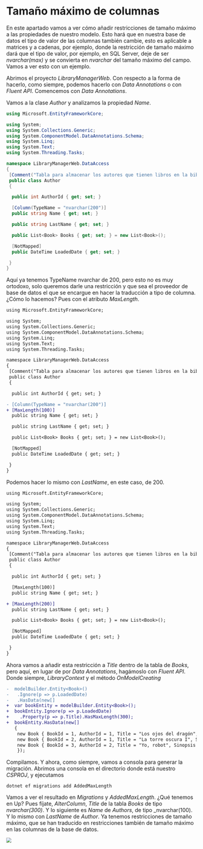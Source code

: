 # Tamaño máximo de columnas

En este apartado vamos a ver cómo añadir restricciones de tamaño máximo a las propiedades de nuestro modelo. Esto hará que en nuestra base de datos el tipo de valor de las columnas también cambie, esto es aplicable a matrices y a cadenas, por ejemplo, donde la restricción de tamaño máximo dará que el tipo de valor, por ejemplo, en SQL Server, deje de ser _nvarchar(max)_ y se convierta en _nvarchar_ del tamaño máximo del campo. Vamos a ver esto con un ejemplo.

Abrimos el proyecto _LibraryManagerWeb_. Con respecto a la forma de hacerlo, como siempre, podemos hacerlo con _Data Annotations_ o con _Fluent API_. Comencemos con _Data Annotations_.

Vamos a la clase _Author_ y analizamos la propiedad _Name_.

```csharp
using Microsoft.EntityFrameworkCore;

using System;
using System.Collections.Generic;
using System.ComponentModel.DataAnnotations.Schema;
using System.Linq;
using System.Text;
using System.Threading.Tasks;

namespace LibraryManagerWeb.DataAccess
{
 [Comment("Tabla para almacenar los autores que tienen libros en la biblioteca.")]
 public class Author
 {

  public int AuthorId { get; set; }

  [Column(TypeName = "nvarchar(200")]
  public string Name { get; set; }

  public string LastName { get; set; }

  public List<Book> Books { get; set; } = new List<Book>();

  [NotMapped]
  public DateTime LoadedDate { get; set; }

 }
}
```

Aquí ya tenemos TypeName nvarchar de 200, pero esto no es muy ortodoxo, solo queremos darle una restricción y que sea el proveedor de base de datos el que se encargue en hacer la traducción a tipo de columna. ¿Cómo lo hacemos? Pues con el atributo _MaxLength_.

```diff
using Microsoft.EntityFrameworkCore;

using System;
using System.Collections.Generic;
using System.ComponentModel.DataAnnotations.Schema;
using System.Linq;
using System.Text;
using System.Threading.Tasks;

namespace LibraryManagerWeb.DataAccess
{
 [Comment("Tabla para almacenar los autores que tienen libros en la biblioteca.")]
 public class Author
 {

  public int AuthorId { get; set; }

- [Column(TypeName = "nvarchar(200")]
+ [MaxLength(100)]
  public string Name { get; set; }

  public string LastName { get; set; }

  public List<Book> Books { get; set; } = new List<Book>();

  [NotMapped]
  public DateTime LoadedDate { get; set; }

 }
}
```

Podemos hacer lo mismo con _LastName_, en este caso, de 200.

```diff
using Microsoft.EntityFrameworkCore;

using System;
using System.Collections.Generic;
using System.ComponentModel.DataAnnotations.Schema;
using System.Linq;
using System.Text;
using System.Threading.Tasks;

namespace LibraryManagerWeb.DataAccess
{
 [Comment("Tabla para almacenar los autores que tienen libros en la biblioteca.")]
 public class Author
 {

  public int AuthorId { get; set; }

  [MaxLength(100)]
  public string Name { get; set; }

+ [MaxLength(200)]
  public string LastName { get; set; }

  public List<Book> Books { get; set; } = new List<Book>();

  [NotMapped]
  public DateTime LoadedDate { get; set; }

 }
}
```

Ahora vamos a añadir esta restricción a _Title_ dentro de la tabla de _Books_, pero aquí, en lugar de por _Data Annotations_, hagámoslo con _Fluent API_. Donde siempre, _LibraryContext_ y el método _OnModelCreating_

```diff
-  modelBuilder.Entity<Book>()
-   .Ignore(p => p.LoadedDate)
-   .HasData(new[]
+  var bookEntity = modelBuilder.Entity<Book>();
+  bookEntity.Ignore(p => p.LoadedDate)
+    .Property(p => p.Title).HasMaxLength(300);
+  bookEntity.HasData(new[]
   {
    new Book { BookId = 1, AuthorId = 1, Title = "Los ojos del dragón", Sinopsis = "El libro \"Los ojos del dragón\".", PublisherId = 1 },
    new Book { BookId = 2, AuthorId = 1, Title = "La torre oscura I", Sinopsis = "Es el libro \"La torre oscura I\"." , PublisherId = 1 },
    new Book { BookId = 3, AuthorId = 2, Title = "Yo, robot", Sinopsis = "Es el libro \"Yo, robot\".\"." , PublisherId = 1 }
    });
```

Compilamos. Y ahora, como siempre, vamos a consola para generar la migración. Abrimos una consola en el directorio donde está nuestro _CSPROJ_, y  ejecutamos

```shell
dotnet ef migrations add AddedMaxLength
```

 Vamos a ver el resultado en _Migrations_ y _AddedMaxLength_. ¿Qué tenemos en Up? Pues fíjate, _AlterColumn_, _Title_ de la tabla _Books_ de tipo _nvarchar(300)_. Y lo siguiente es _Name_ de _Authors_, de tipo _nvarchar(100). Y lo mismo con _LastName_ de _Author_. Ya tenemos restricciones de tamaño máximo, que se han traducido en restricciones también de tamaño máximo en las columnas de la base de datos.

 <img src="./content/max-column.png" style="zoom:80%">